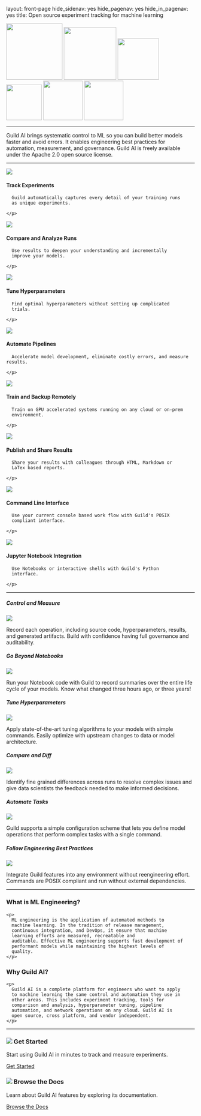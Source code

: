 layout: front-page
hide_sidenav: yes
hide_pagenav: yes
hide_in_pagenav: yes
title: Open source experiment tracking for machine learning

<div id="get-started-fab"></div>

<div class="row logos">
  <img src="/assets/img/tensorflow-logo.png" width="150">
  <img src="/assets/img/pytorch-logo.png" width="140">
  <img src="/assets/img/keras-logo.png" width="110">
  <img src="/assets/img/scikit-learn-logo.png" width="95">
  <img src="/assets/img/mxnet-logo.png" width="105">
  <img src="/assets/img/xgboost-logo.png" width="105">
</div>

---

<p class="highlight" markdown="1">

Guild AI brings systematic control to ML so you can build better
models faster and avoid errors. It enables engineering best practices
for automation, measurement, and governance. Guild AI is freely
available under the Apache 2.0 open source license.

</p>

---

<div class="row other-features display-flex">

  <div class="col-sm-6">
    <img class="feature-icon" src="/assets/icons/folder-check.svg">
    <h4>Track Experiments</h4>
    <p>

      Guild automatically captures every detail of your training runs
      as unique experiments.

    </p>
  </div>

  <div class="col-sm-6">
    <img class="feature-icon" src="/assets/icons/analytics-graph.svg">
    <h4>Compare and Analyze Runs</h4>
    <p>

      Use results to deepen your understanding and incrementally
      improve your models.

    </p>
  </div>

  <div class="col-sm-6">
    <img class="feature-icon" src="/assets/icons/seo-search-star.svg">
    <h4>Tune Hyperparameters</h4>
    <p>

      Find optimal hyperparameters without setting up complicated
      trials.

    </p>
  </div>

  <div class="col-sm-6">
    <img class="feature-icon" src="/assets/icons/hierarchy.svg">
    <h4>Automate Pipelines</h4>
    <p>

      Accelerate model development, eliminate costly errors, and measure results.

    </p>
  </div>

  <div class="col-sm-6">
    <img class="feature-icon" src="/assets/icons/cloud-server.svg">
    <h4>Train and Backup Remotely</h4>
    <p>

      Train on GPU accelerated systems running on any cloud or on-prem
      environment.

    </p>
  </div>

  <div class="col-sm-6">
    <img class="feature-icon" src="/assets/icons/common-file-text-share.svg">
    <h4>Publish and Share Results</h4>
    <p>

      Share your results with colleagues through HTML, Markdown or
      LaTex based reports.

    </p>
  </div>

  <div class="col-sm-6">
    <img class="feature-icon" src="/assets/icons/app-window-code.svg">
    <h4>Command Line Interface</h4>
    <p>

      Use your current console based work flow with Guild's POSIX
      compliant interface.

    </p>
  </div>

  <div class="col-sm-6">
    <img class="feature-icon" src="/assets/icons/file-py.svg">
    <h4>Jupyter Notebook Integration</h4>
    <p>

      Use Notebooks or interactive shells with Guild's Python
      interface.

    </p>
  </div>
</div>

---

<div class="row img-features">

  <div class="col col-sm-6 match-height">
    <h5>Control and Measure</h5>
    <img class="md shadow" src="/assets/img/view-feature.png">
    <p>
      Record each operation, including source code, hyperparameters,
      results, and generated artifacts. Build with confidence having
      full governance and auditability.
    </p>
  </div>

  <div class="col col-sm-6 match-height">
    <h5>Go Beyond Notebooks</h5>
    <img class="md shadow" src="/assets/img/plot-feature.png">
    <p>
      Run your Notebook code with Guild to record summaries over the
      entire life cycle of your models. Know what changed three hours
      ago, or three years!
    </p>
  </div>

  <div class="col col-sm-6 match-height">
    <h5>Tune Hyperparameters</h5>
    <img class="md shadow" src="/assets/img/hparams-2-feature.png">
    <p>
      Apply state-of-the-art tuning algorithms to your models with
      simple commands. Easily optimize with upstream changes to data
      or model architecture.
    </p>
  </div>

  <div class="col col-sm-6 match-height">
    <h5>Compare and Diff</h5>
    <img class="md shadow" src="/assets/img/diff-feature.png">
    <p>
      Identify fine grained differences across runs to resolve complex
      issues and give data scientists the feedback needed to make
      informed decisions.
    </p>
  </div>

  <div class="col col-sm-6 match-height">
    <h5>Automate Tasks</h5>
    <img class="md shadow" src="/assets/img/code-feature.png">
    <p>
      Guild supports a simple configuration scheme that lets you
      define model operations that perform complex tasks with a single
      command.
    </p>
  </div>

  <div class="col col-sm-6 match-height">
    <h5>Follow Engineering Best Practices</h5>
    <img class="md shadow" src="/assets/img/compare-feature-3.png">
    <p>
      Integrate Guild features into any environment without
      reengineering effort. Commands are POSIX compliant and run
      without external dependencies.
    </p>
  </div>

</div>

---

<div class="row promo-qa">
  <div class="col-md-6">
    <h3>What is ML Engineering?</h3>

    <p>
      ML engineering is the application of automated methods to
      machine learning. In the tradition of release management,
      continuous integration, and DevOps, it ensure that machine
      learning efforts are measured, recreatable and
      auditable. Effective ML engineering supports fast development of
      performant models while maintaining the highest levels of
      quality.
    </p>
  </div>

  <div class="col-md-6">
    <h3>Why Guild AI?</h3>

    <p>
      Guild AI is a complete platform for engineers who want to apply
      to machine learning the same control and automation they use in
      other areas. This includes experiment tracking, tools for
      comparison and analysis, hyperparameter tuning, pipeline
      automation, and network operations on any cloud. Guild AI is
      open source, cross platform, and vendor independent.
    </p>
  </div>
</div>

---

<div class="row display-flex">
<div class="col col-md-6">
<div class="promo left match-height">
<h3><img src="/assets/icons/space-rocket-flying.svg"> Get Started</h3>
<p class="expand">

Start using Guild AI in minutes to track and measure experiments.

</p>
<a class="btn btn-primary cta" href="https://my.guild.ai/start"
  >Get Started <i class="fa next"></i></a>
</div>
</div>

<div class="col col-md-6">
<div class="promo left match-height">
<h3><img src="/assets/icons/book-open-text.svg"> Browse the Docs</h3>
<p class="expand">

Learn about Guild AI features by exploring its documentation.

</p>
<a class="btn btn-primary" href="https://my.guild.ai/docs">Browse the Docs <i class="fa next"></i></a>
</div>
</div>
</div>
